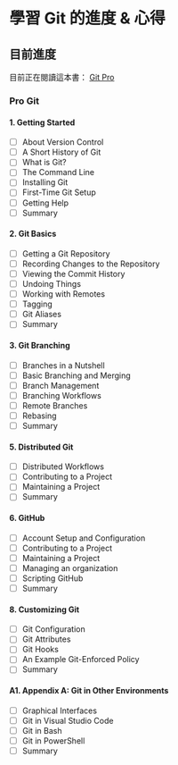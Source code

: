 # 學習 Git 的進度 & 心得

## 目前進度

目前正在閱讀這本書： 
[Git Pro](https://git-scm.com/book/en/v2)

### Pro Git

#### 1. Getting Started
- [ ] About Version Control
- [ ] A Short History of Git
- [ ] What is Git?
- [ ] The Command Line
- [ ] Installing Git
- [ ] First-Time Git Setup
- [ ] Getting Help
- [ ] Summary

#### 2. Git Basics
- [ ] Getting a Git Repository
- [ ] Recording Changes to the Repository
- [ ] Viewing the Commit History
- [ ] Undoing Things
- [ ] Working with Remotes
- [ ] Tagging
- [ ] Git Aliases
- [ ] Summary

#### 3. Git Branching
- [ ] Branches in a Nutshell
- [ ] Basic Branching and Merging
- [ ] Branch Management
- [ ] Branching Workflows
- [ ] Remote Branches
- [ ] Rebasing
- [ ] Summary

#### 5. Distributed Git
- [ ] Distributed Workflows
- [ ] Contributing to a Project
- [ ] Maintaining a Project
- [ ] Summary

#### 6. GitHub
- [ ] Account Setup and Configuration
- [ ] Contributing to a Project
- [ ] Maintaining a Project
- [ ] Managing an organization
- [ ] Scripting GitHub
- [ ] Summary

#### 8. Customizing Git
- [ ] Git Configuration
- [ ] Git Attributes
- [ ] Git Hooks
- [ ] An Example Git-Enforced Policy
- [ ] Summary

#### A1. Appendix A: Git in Other Environments
- [ ] Graphical Interfaces
- [ ] Git in Visual Studio Code
- [ ] Git in Bash
- [ ] Git in PowerShell
- [ ] Summary
